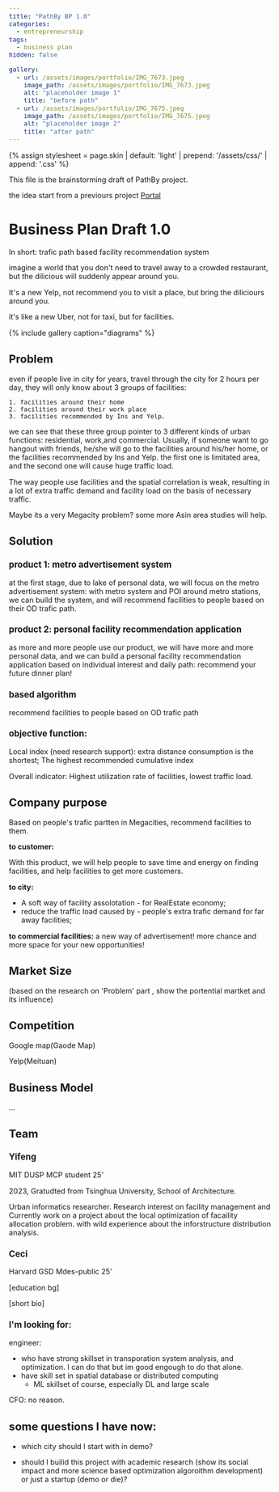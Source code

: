 ```yaml
---
title: "PathBy BP 1.0"
categories:
  - entrepreneurship
tags:
  - business plan
hidden: false

gallery:
  - url: /assets/images/portfolio/IMG_7673.jpeg
    image_path: /assets/images/portfolio/IMG_7673.jpeg
    alt: "placeholder image 1"
    title: "before path"
  - url: /assets/images/portfolio/IMG_7675.jpeg
    image_path: /assets/images/portfolio/IMG_7675.jpeg
    alt: "placeholder image 2"
    title: "after path"
---
```



{% assign stylesheet = page.skin | default: 'light' | prepend: '/assets/css/' | append: '.css' %}
<link rel="stylesheet" href="{{ stylesheet | relative_url }}">

<style>
    body {
        font-size: 90%; 
    }
</style>

This file is the brainstorming draft of PathBy project.

the idea start from a previours project [Portal](https://lauyihong.github.io/portfolio/metro-ar/) 

# Business Plan Draft 1.0

In short: trafic path based facility recommendation system



imagine a world that you don't need to travel away to a crowded restaurant, but the dilicious will suddenly appear around you. 



It's a new Yelp, not recommend you to visit a place, but bring the diliciours around you.



it's like a new Uber, not for taxi, but for facilities.


{% include gallery caption="diagrams" %}


## Problem

even if people live in city for years, travel through the city for 2 hours per day, they will only know about 3 groups of facilities: 

    1. facilities around their home
    2. facilities around their work place
    3. facilities recommended by Ins and Yelp.

we can see that these three group pointer to 3 different kinds of urban functions: residential, work,and commercial. Usually, if someone want to go hangout with friends, he/she will go to the facilities around his/her home, or the facilities recommended by Ins and Yelp. the first one is limitated area, and the second one will cause huge traffic load.

The way people use facilities and the spatial correlation is weak, resulting in a lot of extra traffic demand and facility load on the basis of necessary traffic.

Maybe its a very Megacity problem? some more Asin area studies will help. 



## Solution

### product 1: metro advertisement system

at the first stage, due to lake of personal data, we will focus on the metro advertisement system: with metro system and POI around metro stations, we can build the system, and will recommend facilities to people based on their OD trafic path.

### product 2: personal facility recommendation application

as more and more people use our product, we will have more and more personal data, and we can build a personal facility recommendation application based on individual interest and daily path: recommend your future dinner plan!

### based algorithm

recommend facilities to people based on OD trafic path

### objective function:

Local index (need research support): extra distance consumption is the shortest; The highest recommended cumulative index

Overall indicator: Highest utilization rate of facilities, lowest traffic load.



## Company purpose

Based on people's trafic partten in Megacities, recommend facilities to them.

**to customer:** 

With this product, we will help people to save time and energy on finding facilities, and help facilities to get more customers.

**to city:** 

- A soft way of facility assolotation - for RealEstate economy; 
- reduce the traffic load caused by - people's extra trafic demand for far away facilities;

**to commercial facilities:** a new way of advertisement! more chance and more space for your new opportunities! 



## Market Size

(based on the research on 'Problem' part , show the portential martket and its influence)

## Competition
Google map(Gaode Map)

Yelp(Meituan)

## Business Model

...

## Team

### Yifeng

MIT DUSP MCP student 25'

2023, Gratudted from Tsinghua University, School of Architecture. 

Urban informatics researcher. Research interest on facility management and  Currently work on a project about the local optimization of facaility allocation problem. with wild experience about the inforstructure distribution analysis. 

### Ceci

Harvard GSD Mdes-public 25'

[education bg]

[short bio]

### I'm looking for:

engineer: 

- who have strong skillset in transporation system analysis, and optimization. I can do that but im good engough to do that alone.
- have skill set in spatial database or distributed computing
  - ML skillset of course, especially DL and large scale

CFO: no reason. 

## some questions I have now:

- which city should I start with in demo?

- should I builid this project with academic research (show its social impact and more science based optimization algoroithm development) or just a startup (demo or die)?
